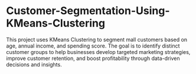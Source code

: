 # Customer-Segmentation-Using-KMeans-Clustering
This project uses KMeans Clustering to segment mall customers based on age, annual income, and spending score. The goal is to identify distinct customer groups to help businesses develop targeted marketing strategies, improve customer retention, and boost profitability through data-driven decisions and insights.
